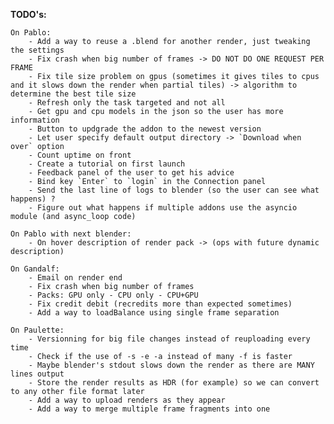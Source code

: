 **TODO's:**

    On Pablo:
        - Add a way to reuse a .blend for another render, just tweaking the settings
        - Fix crash when big number of frames -> DO NOT DO ONE REQUEST PER FRAME
        - Fix tile size problem on gpus (sometimes it gives tiles to cpus and it slows down the render when partial tiles) -> algorithm to determine the best tile size
        - Refresh only the task targeted and not all
        - Get gpu and cpu models in the json so the user has more information
        - Button to updgrade the addon to the newest version
        - Let user specify default output directory -> `Download when over` option
        - Count uptime on front
        - Create a tutorial on first launch
        - Feedback panel of the user to get his advice
        - Bind key `Enter` to `login` in the Connection panel
        - Send the last line of logs to blender (so the user can see what happens) ?
        - Figure out what happens if multiple addons use the asyncio module (and async_loop code)

    On Pablo with next blender:
        - On hover description of render pack -> (ops with future dynamic description)

    On Gandalf:
        - Email on render end
        - Fix crash when big number of frames
        - Packs: GPU only - CPU only - CPU+GPU
        - Fix credit debit (recredits more than expected sometimes)
        - Add a way to loadBalance using single frame separation

    On Paulette:
        - Versionning for big file changes instead of reuploading every time
        - Check if the use of -s -e -a instead of many -f is faster
        - Maybe blender's stdout slows down the render as there are MANY lines output
        - Store the render results as HDR (for example) so we can convert to any other file format later
        - Add a way to upload renders as they appear
        - Add a way to merge multiple frame fragments into one
